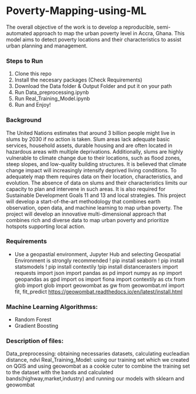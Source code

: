# Poverty-Mapping-using-ML
The overall objective of the work is to develop a reproducible, semi-automated approach to map the urban poverty level in Accra, Ghana. This model aims to detect poverty locations and their characteristics to assist urban planning and management. 

### Steps to Run 

1. Clone this repo
2. Install the necesary packages (Check Requirements)
3. Download the Data folder & Output Folder and put it on your path
4. Run Data_preprocessing.ipynb
5. Run Real_Training_Model.ipynb
6. Run and Enjoy!

### Background
The United Nations estimates that around 3 billion people might live in slums by 2030 if no action is taken. Slum areas lack adequate basic services, household assets, durable housing and are often located in hazardous areas with multiple deprivations. Additionally, slums are highly vulnerable to climate change due to their locations, such as flood zones, steep slopes, and low-quality building structures. It is believed that climate change impact will increasingly intensify deprived living conditions. To adequately map them requires data on their location, characteristics, and evolution. The absence of data on slums and their characteristics limits our capacity to plan and intervene in such areas. It is also required for Sustainable Development Goals 11 and 13 and local strategies.  This project will develop a start-of-the-art methodology that combines earth observation, open data, and machine learning to map urban poverty. The project will develop an innovative multi-dimensional approach that combines rich and diverse data to map urban poverty and prioritize hotspots supporting local action.

### Requirements
* Use a geopastial environment, Jupyter Hub and selecting Geospatial Environment is strongly recommended
! pip install seaborn
! pip install statsmodels
! pip install contextily
!pip install distancerasters
import requests
import json
import pandas as pd
import numpy as np
import geopandas as gpd
import os
import fiona
import contextily as ctx
from glob import glob
import geowombat as gw
from geowombat.ml import fit, fit_predict 
https://geowombat.readthedocs.io/en/latest/install.html

### Machine Learning Algorithmss:
- Random Forest
- Gradient Boosting

### Description of files:
Data_preprocessing: obtaining necessaries datasets, calculating eucleadian distance, ndvi 
Real_Training_Model: using our training set which we created on QGIS and using geowombat as a cookie cuter to combine the training set to the dataset with the bands and calculated bands(highway,market,industry) and running our models with sklearn and geowombat
